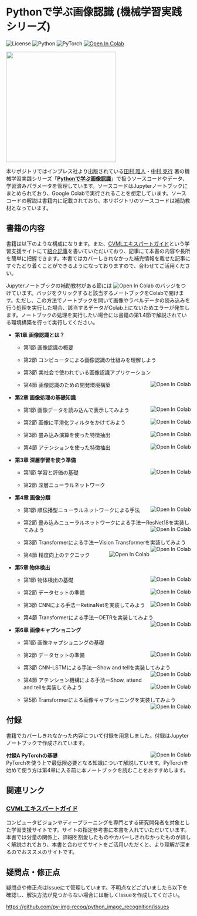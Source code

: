 # Pythonで学ぶ画像認識 (機械学習実践シリーズ)

![License](https://img.shields.io/badge/License-MIT-green)
![Python](https://img.shields.io/badge/Python-3.8-orange)
![PyTorch](https://img.shields.io/badge/PyTorch-1.13.0-orange)
<a target="_blank" href="https://colab.research.google.com/github/py-img-recog/python_image_recognition"><img src="https://colab.research.google.com/assets/colab-badge.svg" alt="Open In Colab"/></a>

<img src="https://user-images.githubusercontent.com/55578738/222943631-e4b3e5d4-e856-4c05-aaa9-3ee26ce5e804.jpg" width=300>

本リポジトリではインプレス社より出版されている[田村 雅人](https://tamtamz.github.io/ja/)・[中村 克行](https://scholar.google.com/citations?user=ZIxQ5zAAAAAJ&hl=en) 著の機械学習実践シリーズ「**[Pythonで学ぶ画像認識](https://book.impress.co.jp/books/1122101074)**」で扱うソースコードやデータ、学習済みパラメータを管理しています。ソースコードはJupyterノートブックにまとめられており、Google Colabで実行されることを想定しています。ソースコードの解説は書籍内に記載されており、本リポジトリのソースコードは補助教材となっています。

## 書籍の内容

書籍は以下のような構成になります。また、[CVMLエキスパートガイド](https://cvml-expertguide.net/)という学習支援サイトにて[紹介記事](https://cvml-expertguide.net/books/cv-dl-books/python-image-recognition/)を書いていただいており、記事にて本書の内容や長所を簡単に把握できます。本書ではカバーしきれなかった補完情報を載せた記事にすぐたどり着くことができるようになっておりますので、合わせてご活用ください。

Jupyterノートブックの補助教材がある節には <img src="https://colab.research.google.com/assets/colab-badge.svg" alt="Open In Colab"/> のバッジをつけています。バッジをクリックすると該当するノートブックをColabで開けます。ただし、この方法でノートブックを開いて画像やラベルデータの読み込みを行う処理を実行した場合、該当するデータがColab上にないためエラーが発生します。ノートブックの処理を実行したい場合には書籍の第1.4節で解説されている環境構築を行って実行してください。

- **第1章 画像認識とは？**
	- 第1節 画像認識の概要
	
	- 第2節 コンピュータによる画像認識の仕組みを理解しよう
	
	- 第3節 実社会で使われている画像認識アプリケーション

	- 第4節 画像認識のための開発環境構築 <a target="_blank" href="https://colab.research.google.com/github/py-img-recog/python_image_recognition/blob/main/1_img_recog/1_4_build_env.ipynb"><img align="right" src="https://colab.research.google.com/assets/colab-badge.svg" alt="Open In Colab"/></a>
- **第2章 画像処理の基礎知識**
	- 第1節 画像データを読み込んで表示してみよう <a target="_blank" href="https://colab.research.google.com/github/py-img-recog/python_image_recognition/blob/main/2_img_basics/2_1_img_load.ipynb"><img align="right" src="https://colab.research.google.com/assets/colab-badge.svg" alt="Open In Colab"/></a>
	
	- 第2節 画像に平滑化フィルタをかけてみよう <a target="_blank" href="https://colab.research.google.com/github/py-img-recog/python_image_recognition/blob/main/2_img_basics/2_2_smoothing_filter.ipynb"><img align="right" src="https://colab.research.google.com/assets/colab-badge.svg" alt="Open In Colab"/></a>

	- 第3節 畳み込み演算を使った特徴抽出<a target="_blank" href="https://colab.research.google.com/github/py-img-recog/python_image_recognition/blob/main/2_img_basics/2_3_convolution.ipynb"><img align="right" src="https://colab.research.google.com/assets/colab-badge.svg" alt="Open In Colab"/></a>

	- 第4節 アテンションを使った特徴抽出<a target="_blank" href="https://colab.research.google.com/github/py-img-recog/python_image_recognition/blob/main/2_img_basics/2_4_attention.ipynb"><img align="right" src="https://colab.research.google.com/assets/colab-badge.svg" alt="Open In Colab"/></a>

- **第3章 深層学習を使う準備**
	- 第1節 学習と評価の基礎 <a target="_blank" href="https://colab.research.google.com/github/py-img-recog/python_image_recognition/blob/main/3_dnn_prep/3_1_train_eval.ipynb"><img align="right" src="https://colab.research.google.com/assets/colab-badge.svg" alt="Open In Colab"/></a>
	
	- 第2節 深層ニューラルネットワーク
	
- **第4章 画像分類**
	- 第1節 順伝播型ニューラルネットワークによる手法 <a target="_blank" href="https://colab.research.google.com/github/py-img-recog/python_image_recognition/blob/main/4_classification/4_1_fnn/4_1_fnn.ipynb"><img align="right" src="https://colab.research.google.com/assets/colab-badge.svg" alt="Open In Colab"/></a>
	
	- 第2節 畳み込みニューラルネットワークによる手法ーResNet18を実装してみよう <a target="_blank" href="https://colab.research.google.com/github/py-img-recog/python_image_recognition/blob/main/4_classification/4_2_cnn/4_2_cnn.ipynb"><img align="right" src="https://colab.research.google.com/assets/colab-badge.svg" alt="Open In Colab"/></a>

	- 第3節 Transformerによる手法ーVision Transformerを実装してみよう <a target="_blank" href="https://colab.research.google.com/github/py-img-recog/python_image_recognition/blob/main/4_classification/4_3_transformer/4_3_transformer.ipynb"><img align="right" src="https://colab.research.google.com/assets/colab-badge.svg" alt="Open In Colab"/></a>

	- 第4節 精度向上のテクニック <a target="_blank" href="https://colab.research.google.com/github/py-img-recog/python_image_recognition/blob/main/4_classification/4_4_technique/4_4_technique.ipynb"><img align="right" src="https://colab.research.google.com/assets/colab-badge.svg" alt="Open In Colab"/></a>

- **第5章 物体検出**
	- 第1節 物体検出の基礎 <a target="_blank" href="https://colab.research.google.com/github/py-img-recog/python_image_recognition/blob/main/5_object_detection/5_1_object_detection_basics.ipynb"><img align="right" src="https://colab.research.google.com/assets/colab-badge.svg" alt="Open In Colab"/></a>
	
	- 第2節 データセットの準備 <a target="_blank" href="https://colab.research.google.com/github/py-img-recog/python_image_recognition/blob/main/5_object_detection/5_2_dataset.ipynb"><img align="right" src="https://colab.research.google.com/assets/colab-badge.svg" alt="Open In Colab"/></a>

	- 第3節 CNNによる手法ーRetinaNetを実装してみよう <a target="_blank" href="https://colab.research.google.com/github/py-img-recog/python_image_recognition/blob/main/5_object_detection/5_3_retinanet/5_3_retinanet.ipynb"><img align="right" src="https://colab.research.google.com/assets/colab-badge.svg" alt="Open In Colab"/></a>

	- 第4節 Transformerによる手法ーDETRを実装してみよう <a target="_blank" href="https://colab.research.google.com/github/py-img-recog/python_image_recognition/blob/main/5_object_detection/5_4_detr/5_4_detr.ipynb"><img align="right" src="https://colab.research.google.com/assets/colab-badge.svg" alt="Open In Colab"/></a>

- **第6章 画像キャプショニング**
	- 第1節 画像キャプショニングの基礎
	
	- 第2節 データセットの準備 <a target="_blank" href="https://colab.research.google.com/github/py-img-recog/python_image_recognition/blob/main/6_img_captioning/6_2_dataset.ipynb"><img align="right" src="https://colab.research.google.com/assets/colab-badge.svg" alt="Open In Colab"/></a>

	- 第3節 CNN-LSTMによる手法ーShow and tellを実装してみよう <a target="_blank" href="https://colab.research.google.com/github/py-img-recog/python_image_recognition/blob/main/6_img_captioning/6_3_show_and_tell/6_3_show_and_tell.ipynb"><img align="right" src="https://colab.research.google.com/assets/colab-badge.svg" alt="Open In Colab"/></a>

	- 第4節 アテンション機構による手法ーShow, attend and tellを実装してみよう <a target="_blank" href="https://colab.research.google.com/github/py-img-recog/python_image_recognition/blob/main/6_img_captioning/6_4_show_attend_and_tell/6_4_show_attend_and_tell.ipynb"><img align="right" src="https://colab.research.google.com/assets/colab-badge.svg" alt="Open In Colab"/></a>

	- 第5節 Transformerによる画像キャプショニングを実装してみよう <a target="_blank" href="https://colab.research.google.com/github/py-img-recog/python_image_recognition/blob/main/6_img_captioning/6_5_transformer_captioning/6_5_transformer_captioning.ipynb"><img align="right" src="https://colab.research.google.com/assets/colab-badge.svg" alt="Open In Colab"/></a>

## 付録

書籍でカバーしきれなかった内容について付録を用意しました。付録はJupyterノートブックで作成されています。

<dl>
<dt><strong>付録A PyTorchの基礎</strong> <a target="_blank" href="https://colab.research.google.com/github/py-img-recog/python_image_recognition/blob/main/appendix/a_pytorch.ipynb"><img align="right" src="https://colab.research.google.com/assets/colab-badge.svg" alt="Open In Colab"/></a></dt>
<dd style="margin-left: 0;">PyTorchを使う上で最低限必要となる知識について解説しています。PyTorchを始めて使う方は第4章に入る前に本ノートブックを読むことをおすすめします。</dd>
</dl>

## 関連リンク

### [CVMLエキスパートガイド](https://cvml-expertguide.net/)

コンピュータビジョンやディープラーニングを専門とする研究開発者を対象とした学習支援サイトです。サイトの指定参考書に本書を入れていただいています。本書では分量の関係上、詳細を割愛したものやカバーしきれなかったものが詳しく解説されており、本書と合わせてサイトをご活用いただくと、より理解が深まるのでおススメのサイトです。

## 疑問点・修正点

疑問点や修正点はIssueにて管理しています。不明点などございましたら以下を確認し、解決方法が見つからない場合には新しくIssueを作成してください。

https://github.com/py-img-recog/python_image_recognition/issues
